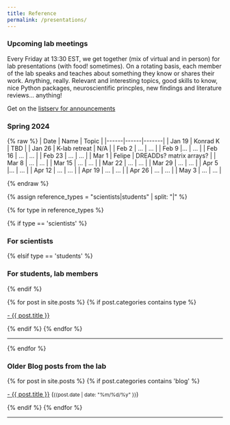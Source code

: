 ```yaml
---
title: Reference
permalink: /presentations/
---
```


### Upcoming lab meetings

Every Friday at 13:30 EST, we get together (mix of virtual and in person) for lab presentations (with food! sometimes).
On a rotating basis, each member of the lab speaks and teaches about something they know or shares their work. 
Anything, really. Relevant and interesting topics, good skills to know, nice Python packages,
neuroscientific princples, new findings and literature reviews... anything!

Get on the [listserv for announcements](https://groups.google.com/forum/#!forum/kording-lab-teachings)

### Spring 2024
{% raw %}
| Date | Name | Topic |
|------|------|-------|
| Jan 19 | Konrad K | TBD |
| Jan 26 | K-lab retreat | N/A |
| Feb 2 | ... | ... |
| Feb 9 |... | ... |
| Feb 16 | ... | ... |
| Feb 23 | ... | ... |
| Mar 1 | Felipe | DREADDs? matrix arrays? |
| Mar 8 | ... | ... |
| Mar 15 | ... | ... |
| Mar 22 | ... | ... |
| Mar 29 | ... | ... |
| Apr 5 |... | ... |
| Apr 12 | ... | ... |
| Apr 19 | ... | ... |
| Apr 26 | ... | ... |
| May 3 | ... | ... |

{% endraw %}

{% assign reference_types = "scientists|students" | split: "|" %}

{% for type in reference_types %}

{% if type == 'scientists' %}
### **For scientists**
 {% elsif type == 'students' %}
### **For students, lab members**
{% endif %}

<div class="content list">
  {% for post in site.posts %}
    {% if post.categories contains type %}
    <div class="list-item">
      <p class="list-post-title">
        <a href="{{ site.baseurl }}{{ post.url }}">- {{ post.title }}</a>
      </p>
    </div>
    {% endif %}
  {% endfor %}
</div>

<hr>
{% endfor %}

### **Older Blog posts from the lab**

<div class="content list">
  {% for post in site.posts %}
    {% if post.categories contains 'blog' %}
    <div class="list-item">
      <p class="list-post-title">
        <a href="{{ site.baseurl }}{{ post.url }}">- {{ post.title }}</a> (<small>{{post.date | date: "%m/%d/%y" }}</small>)
      </p>
    </div>
    {% endif %}
  {% endfor %}
</div>

<hr>
